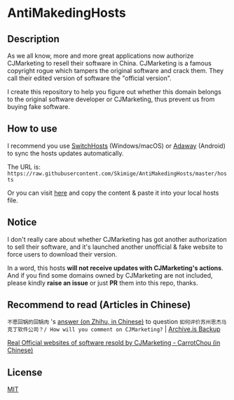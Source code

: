 # AntiMakedingHosts

## Description

As we all know, more and more great applications now authorize CJMarketing to resell their software in China. CJMarketing is a famous copyright rogue which tampers the original software and crack them. They call their edited version of software the "official version".

I create this repository to help you figure out whether this domain belongs to the original software developer or CJMarketing, thus prevent us from buying fake software.

## How to use

I recommend you use [SwitchHosts](https://github.com/oldj/SwitchHosts) (Windows/macOS) or [Adaway](https://f-droid.org/app/org.adaway) (Android) to sync the hosts updates automatically.

The URL is: `https://raw.githubusercontent.com/Skimige/AntiMakedingHosts/master/hosts`

Or you can visit [here](https://raw.githubusercontent.com/Skimige/AntiMakedingHosts/master/hosts) and copy the content & paste it into your local hosts file.

## Notice

I don't really care about whether CJMarketing has got another authorization to sell their software, and it's launched another unofficial & fake website to force users to download their version.

In a word, this hosts **will not receive updates with CJMarketing's actions**. And if you find some domains owned by CJMarketing are not included, please kindly **raise an issue** or just **PR** them into this repo, thanks.

## Recommend to read (Articles in Chinese)

`不愿回锅的回锅肉` 's [answer (on Zhihu, in Chinese)](https://www.zhihu.com/question/46746200/answer/189862510) to question `如何评价苏州思杰马克丁软件公司？/ How will you comment on CJMarketing?` | [Archive.is Backup](https://archive.is/dz2r6)

[Real Official websites of software resold by CJMarketing - CarrotChou (in Chinese)](http://www.carrotchou.blog/3663.html)

## License

[MIT](https://github.com/Skimige/AntiMakedingHosts/blob/master/LICENSE)